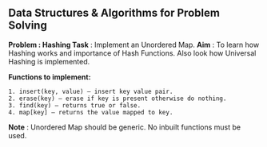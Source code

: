 ## Data Structures & Algorithms for Problem Solving

**Problem : Hashing
Task** : Implement an Unordered Map.
**Aim** : To learn how Hashing works and importance of Hash Functions. Also look how Universal Hashing is implemented.

**Functions to implement:**
```
1. insert(key, value) – insert key value pair.
2. erase(key) – erase if key is present otherwise do nothing.
3. find(key) – returns true or false.
4. map[key] – returns the value mapped to key.
```
**Note** : Unordered Map should be generic. No inbuilt functions must be used.
